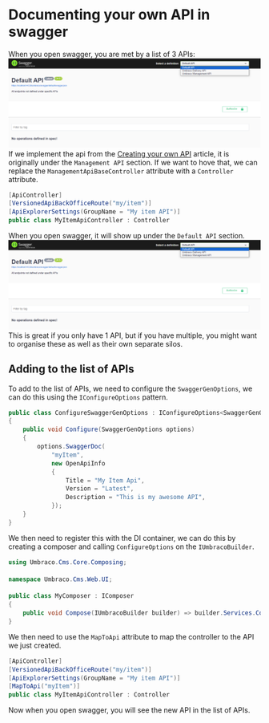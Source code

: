 ﻿# Documenting your own API in swagger
When you open swagger, you are met by a list of 3 APIs:
![Default list of apis](images/DefaultListOfAPi.png)
If we implement the api from the [Creating your own API](./create-your-own-api.md) article, it is originally under the `Management API` section. If we want to hove that, we can replace the `ManagementApiBaseController` attribute with a `Controller` attribute.
```csharp
[ApiController]
[VersionedApiBackOfficeRoute("my/item")]
[ApiExplorerSettings(GroupName = "My item API")]
public class MyItemApiController : Controller
```
When you open swagger, it will show up under the `Default API` section.
![Now it's under default API](images/DefaultListOfAPi.png)
This is great if you only have 1 API, but if you have multiple, you might want to organise these as well as their own separate silos.

## Adding to the list of APIs
To add to the list of APIs, we need to configure the `SwaggerGenOptions`, we can do this using the `IConfigureOptions` pattern.

```csharp
public class ConfigureSwaggerGenOptions : IConfigureOptions<SwaggerGenOptions>
{
    public void Configure(SwaggerGenOptions options)
    {
        options.SwaggerDoc(
            "myItem",
            new OpenApiInfo
            {
                Title = "My Item Api",
                Version = "Latest",
                Description = "This is my awesome API",
            });
    }
}
```

We then need to register this with the DI container, we can do this by creating a composer and calling `ConfigureOptions` on the `IUmbracoBuilder`.

```csharp
using Umbraco.Cms.Core.Composing;

namespace Umbraco.Cms.Web.UI;

public class MyComposer : IComposer
{
    public void Compose(IUmbracoBuilder builder) => builder.Services.ConfigureOptions<ConfigureSwaggerGenOptions>();
}

```

We then need to use the `MapToApi` attribute to map the controller to the API we just created.

```csharp
[ApiController]
[VersionedApiBackOfficeRoute("my/item")]
[ApiExplorerSettings(GroupName = "My item API")]
[MapToApi("myItem")]
public class MyItemApiController : Controller
```

Now when you open swagger, you will see the new API in the list of APIs.
